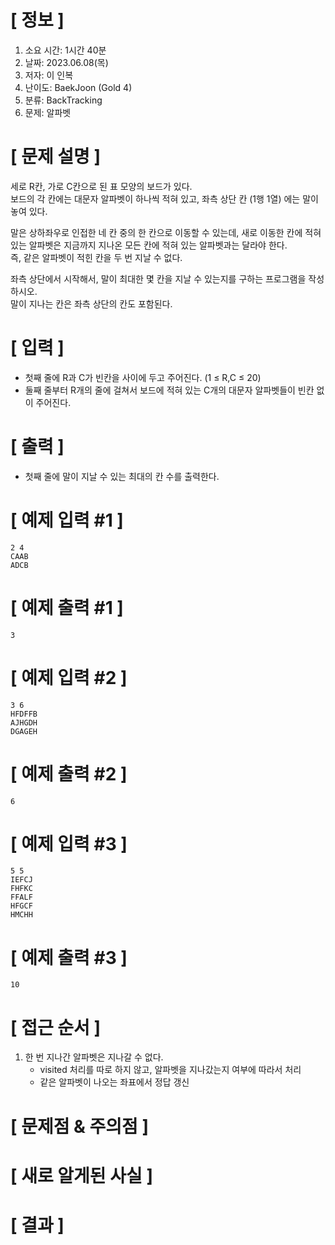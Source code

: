 # **[ 정보 ]**
1. 소요 시간: 1시간 40분
2. 날짜: 2023.06.08(목)
3. 저자: 이 인복
4. 난이도: BaekJoon (Gold 4)
5. 분류: BackTracking
6. 문제: 알파벳

# **[ 문제 설명 ]**
세로 R칸, 가로 C칸으로 된 표 모양의 보드가 있다.   
보드의 각 칸에는 대문자 알파벳이 하나씩 적혀 있고, 좌측 상단 칸 (1행 1열) 에는 말이 놓여 있다.

말은 상하좌우로 인접한 네 칸 중의 한 칸으로 이동할 수 있는데, 새로 이동한 칸에 적혀 있는 알파벳은 지금까지 지나온 모든 칸에 적혀 있는 알파벳과는 달라야 한다.   
즉, 같은 알파벳이 적힌 칸을 두 번 지날 수 없다.

좌측 상단에서 시작해서, 말이 최대한 몇 칸을 지날 수 있는지를 구하는 프로그램을 작성하시오.   
말이 지나는 칸은 좌측 상단의 칸도 포함된다.

# **[ 입력 ]**
- 첫째 줄에 R과 C가 빈칸을 사이에 두고 주어진다. (1 ≤ R,C ≤ 20)   
- 둘째 줄부터 R개의 줄에 걸쳐서 보드에 적혀 있는 C개의 대문자 알파벳들이 빈칸 없이 주어진다.

# **[ 출력 ]**
- 첫째 줄에 말이 지날 수 있는 최대의 칸 수를 출력한다.

# **[ 예제 입력 #1 ]**
    2 4
    CAAB
    ADCB

# **[ 예제 출력 #1 ]**
    3

# **[ 예제 입력 #2 ]**
    3 6
    HFDFFB
    AJHGDH
    DGAGEH

# **[ 예제 출력 #2 ]**
    6

# **[ 예제 입력 #3 ]**
    5 5
    IEFCJ
    FHFKC
    FFALF
    HFGCF
    HMCHH

# **[ 예제 출력 #3 ]**
    10

# **[ 접근 순서 ]**
1. 한 번 지나간 알파벳은 지나갈 수 없다.
    - visited 처리를 따로 하지 않고, 알파벳을 지나갔는지 여부에 따라서 처리
    - 같은 알파벳이 나오는 좌표에서 정답 갱신
    

# **[ 문제점 & 주의점 ]**

# **[ 새로 알게된 사실 ]**

# **[ 결과 ]**